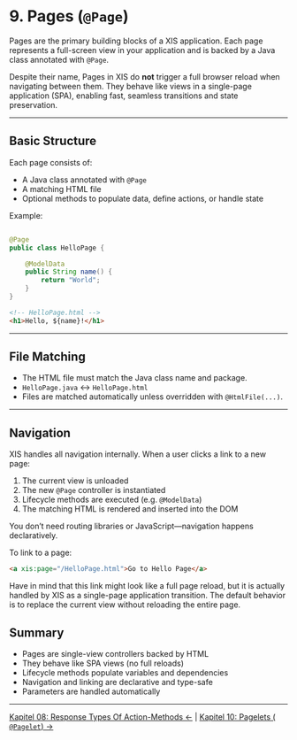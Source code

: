 # 9. Pages (`@Page`)

Pages are the primary building blocks of a XIS application. Each page represents a full-screen view in your application
and is backed by a Java class annotated with `@Page`.

Despite their name, Pages in XIS do **not** trigger a full browser reload when navigating between them. They behave like
views in a single-page application (SPA), enabling fast, seamless transitions and state preservation.

---

## Basic Structure

Each page consists of:

- A Java class annotated with `@Page`
- A matching HTML file
- Optional methods to populate data, define actions, or handle state

Example:

```java

@Page
public class HelloPage {

    @ModelData
    public String name() {
        return "World";
    }
}
```

```html
<!-- HelloPage.html -->
<h1>Hello, ${name}!</h1>
```

---

## File Matching

- The HTML file must match the Java class name and package.
- `HelloPage.java` ↔ `HelloPage.html`
- Files are matched automatically unless overridden with `@HtmlFile(...)`.

---

## Navigation

XIS handles all navigation internally. When a user clicks a link to a new page:

1. The current view is unloaded
2. The new `@Page` controller is instantiated
3. Lifecycle methods are executed (e.g. `@ModelData`)
4. The matching HTML is rendered and inserted into the DOM

You don’t need routing libraries or JavaScript—navigation happens declaratively.

To link to a page:

```html
<a xis:page="/HelloPage.html">Go to Hello Page</a>
```

Have in mind that this link might look like a full page reload, but it is actually handled by XIS as a single-page
application transition. The default behavior is to replace the current view without reloading the entire page.

## Summary

- Pages are single-view controllers backed by HTML
- They behave like SPA views (no full reloads)
- Lifecycle methods populate variables and dependencies
- Navigation and linking are declarative and type-safe
- Parameters are handled automatically

---

[Kapitel 08: Response Types Of Action-Methods ←](08-response-types.md) | [Kapitel 10: Pagelets (
`@Pagelet`) →](10-pagelets.md)
